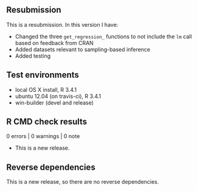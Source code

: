 ## Resubmission

This is a resubmission. In this version I have:

* Changed the three `get_regression_` functions to not include the `lm` call
based on feedback from CRAN
* Added datasets relevant to sampling-based inference
* Added testing


## Test environments

* local OS X install, R 3.4.1
* ubuntu 12.04 (on travis-ci), R 3.4.1
* win-builder (devel and release)

## R CMD check results

0 errors | 0 warnings | 0 note

* This is a new release.

## Reverse dependencies

This is a new release, so there are no reverse dependencies.

